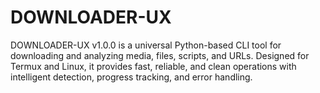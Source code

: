 # DOWNLOADER-UX
DOWNLOADER-UX v1.0.0 is a universal Python-based CLI tool for downloading and analyzing media, files, scripts, and URLs. Designed for Termux and Linux, it provides fast, reliable, and clean operations with intelligent detection, progress tracking, and error handling.
